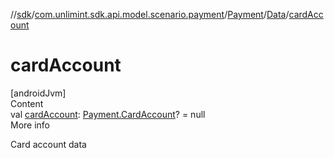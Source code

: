 //[sdk](../../../../index.md)/[com.unlimint.sdk.api.model.scenario.payment](../../index.md)/[Payment](../index.md)/[Data](index.md)/[cardAccount](card-account.md)



# cardAccount  
[androidJvm]  
Content  
val [cardAccount](card-account.md): [Payment.CardAccount](../-card-account/index.md)? = null  
More info  


Card account data

  



